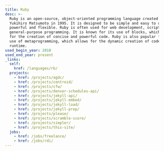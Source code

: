 ```yaml
---
title: Ruby
desc: >-
  Ruby is an open-source, object-oriented programming language created by
  Yukihiro Matsumoto in 1995. It is designed to be simple and easy to use, yet
  powerful and flexible. Ruby is often used for web development, scripting, and
  general-purpose programming. It is known for its use of blocks, which allow
  for the creation of concise and powerful code. Ruby is also popular for its
  use of metaprogramming, which allows for the dynamic creation of code at
  runtime.
used_begin_year: 2010
used_end_year: present
_links:
  self:
    href: /languages/rb/
  projects:
    - href: /projects/agdc/
    - href: /projects/centroid/
    - href: /projects/cfw/
    - href: /projects/denver-schedules-api/
    - href: /projects/jekyll-api/
    - href: /projects/jekyll-embed/
    - href: /projects/jekyll-load/
    - href: /projects/jekyll-prep/
    - href: /projects/please/
    - href: /projects/scramble-score/
    - href: /projects/simpler/
    - href: /projects/this-site/
  jobs:
    - href: /jobs/freelance/
    - href: /jobs/rdi/
---
```

